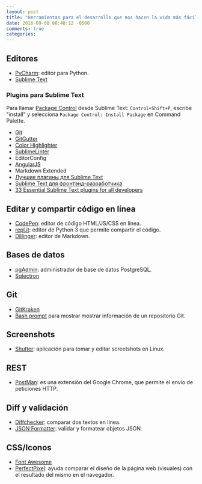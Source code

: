 ```yaml
---
layout: post
title: "Herramientas para el desarrollo que nos hacen la vida más fácil"
date: 2016-09-08 08:48:12 -0500
comments: true
categories: 
---
```


## Editores

* [PyCharm](https://www.jetbrains.com/pycharm/): editor para Python.
* [Sublime Text](https://www.sublimetext.com/)

### Plugins para Sublime Text

Para llamar [Package Control](https://packagecontrol.io/installation) desde Sublime Text: ``Control+Shift+P``, escribe "install" y selecciona ``Package Control: Install Package`` en Command Palette.

* [Git](https://github.com/kemayo/sublime-text-git)
* [GitGutter](https://github.com/jisaacks/GitGutter)
* [Color Highlighter](https://packagecontrol.io/packages/Color%20Highlighter)
* [SublimeLinter](https://packagecontrol.io/packages/SublimeLinter)
* EditorConfig
* [AngularJS](https://packagecontrol.io/packages/AngularJS)
* Markdown Extended
* [Лучшие плагины для Sublime Text](https://habrahabr.ru/post/235901/)
* [Sublime Text для фронтэнд-разработчика](https://habrahabr.ru/post/244681/)
* [33 Essential Sublime Text plugins for all developers](http://aslanbakan.com/en/blog/33-essential-sublime-text-plugins-for-all-developers/)

## Editar y compartir código en línea

* [CodePen](http://codepen.io/): editor de código HTML/JS/CSS en línea.
* [repl.it](https://repl.it/languages/python3): editor de Python 3 que permite compartir el código.
* [Dillinger](http://dillinger.io/): editor de Markdown.

## Bases de datos

* [pgAdmin](https://www.pgadmin.org/): administrador de base de datos PostgreSQL.
* [Sqlectron](https://sqlectron.github.io/)

## Git

* [GitKraken](https://www.gitkraken.com/)
* [Bash prompt](https://github.com/Axiacore/axiacore_utils/tree/master/git-bash-prompt) para mostrar mostrar información de un repositorio Git.

## Screenshots

* [Shutter](http://shutter-project.org/): aplicación para tomar y editar screetshots en Linux.

## REST

* [PostMan](https://www.getpostman.com/): es una extensión del Google Chrome, que permite el envío de peticiones HTTP.

## Diff y validación

* [Diffchecker](https://www.diffchecker.com): comparar dos textos en línea.
* [JSON Formatter](https://jsonformatter.curiousconcept.com/): validar y formatear objetos JSON.

## CSS/Iconos

* [Font Awesome](http://fontawesome.io/)
* [PerfectPixel](https://chrome.google.com/webstore/detail/perfectpixel-by-welldonec/dkaagdgjmgdmbnecmcefdhjekcoceebi?hl=es): ayuda comparar el diseño de la página web (visuales) con el resultado del mismo en el navegador.